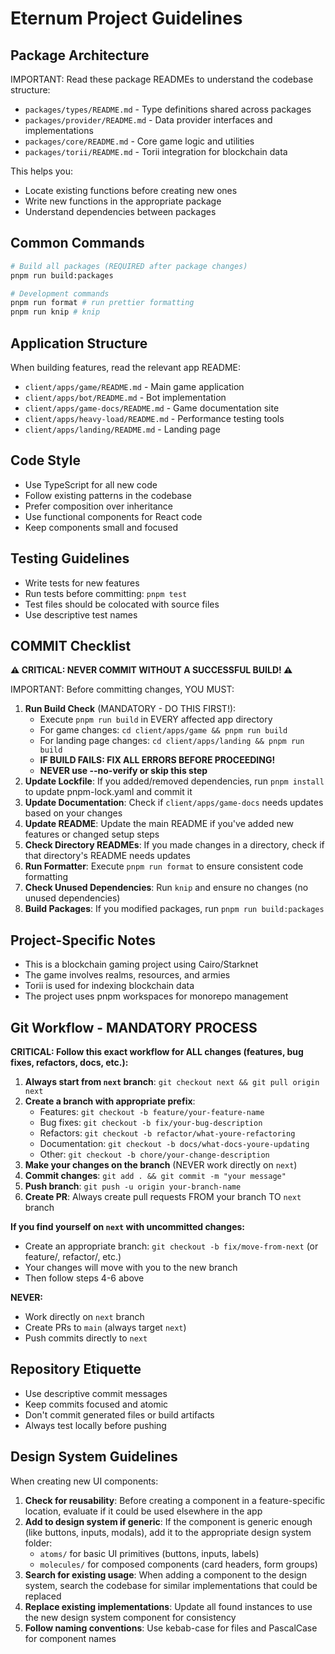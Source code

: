 # Eternum Project Guidelines

## Package Architecture

IMPORTANT: Read these package READMEs to understand the codebase structure:

- `packages/types/README.md` - Type definitions shared across packages
- `packages/provider/README.md` - Data provider interfaces and implementations
- `packages/core/README.md` - Core game logic and utilities
- `packages/torii/README.md` - Torii integration for blockchain data

This helps you:

- Locate existing functions before creating new ones
- Write new functions in the appropriate package
- Understand dependencies between packages

## Common Commands

```bash
# Build all packages (REQUIRED after package changes)
pnpm run build:packages

# Development commands
pnpm run format # run prettier formatting
pnpm run knip # knip
```

## Application Structure

When building features, read the relevant app README:

- `client/apps/game/README.md` - Main game application
- `client/apps/bot/README.md` - Bot implementation
- `client/apps/game-docs/README.md` - Game documentation site
- `client/apps/heavy-load/README.md` - Performance testing tools
- `client/apps/landing/README.md` - Landing page

## Code Style

- Use TypeScript for all new code
- Follow existing patterns in the codebase
- Prefer composition over inheritance
- Use functional components for React code
- Keep components small and focused

## Testing Guidelines

- Write tests for new features
- Run tests before committing: `pnpm test`
- Test files should be colocated with source files
- Use descriptive test names

## COMMIT Checklist

**⚠️ CRITICAL: NEVER COMMIT WITHOUT A SUCCESSFUL BUILD! ⚠️**

IMPORTANT: Before committing changes, YOU MUST:

1. **Run Build Check** (MANDATORY - DO THIS FIRST!): 
   - Execute `pnpm run build` in EVERY affected app directory
   - For game changes: `cd client/apps/game && pnpm run build`
   - For landing page changes: `cd client/apps/landing && pnpm run build`
   - **IF BUILD FAILS: FIX ALL ERRORS BEFORE PROCEEDING!**
   - **NEVER use --no-verify or skip this step**
2. **Update Lockfile**: If you added/removed dependencies, run `pnpm install` to update pnpm-lock.yaml and commit it
3. **Update Documentation**: Check if `client/apps/game-docs` needs updates based on your changes
4. **Update README**: Update the main README if you've added new features or changed setup steps
5. **Check Directory READMEs**: If you made changes in a directory, check if that directory's README needs updates
6. **Run Formatter**: Execute `pnpm run format` to ensure consistent code formatting
7. **Check Unused Dependencies**: Run `knip` and ensure no changes (no unused dependencies)
8. **Build Packages**: If you modified packages, run `pnpm run build:packages`

## Project-Specific Notes

- This is a blockchain gaming project using Cairo/Starknet
- The game involves realms, resources, and armies
- Torii is used for indexing blockchain data
- The project uses pnpm workspaces for monorepo management

## Git Workflow - MANDATORY PROCESS

**CRITICAL: Follow this exact workflow for ALL changes (features, bug fixes, refactors, docs, etc.):**

1. **Always start from `next` branch**: `git checkout next && git pull origin next`
2. **Create a branch with appropriate prefix**:
   - Features: `git checkout -b feature/your-feature-name`
   - Bug fixes: `git checkout -b fix/your-bug-description`
   - Refactors: `git checkout -b refactor/what-youre-refactoring`
   - Documentation: `git checkout -b docs/what-docs-youre-updating`
   - Other: `git checkout -b chore/your-change-description`
3. **Make your changes on the branch** (NEVER work directly on `next`)
4. **Commit changes**: `git add . && git commit -m "your message"`
5. **Push branch**: `git push -u origin your-branch-name`
6. **Create PR**: Always create pull requests FROM your branch TO `next` branch

**If you find yourself on `next` with uncommitted changes:**

- Create an appropriate branch: `git checkout -b fix/move-from-next` (or feature/, refactor/, etc.)
- Your changes will move with you to the new branch
- Then follow steps 4-6 above

**NEVER:**

- Work directly on `next` branch
- Create PRs to `main` (always target `next`)
- Push commits directly to `next`

## Repository Etiquette

- Use descriptive commit messages
- Keep commits focused and atomic
- Don't commit generated files or build artifacts
- Always test locally before pushing

## Design System Guidelines

When creating new UI components:

1. **Check for reusability**: Before creating a component in a feature-specific location, evaluate if it could be used
   elsewhere in the app
2. **Add to design system if generic**: If the component is generic enough (like buttons, inputs, modals), add it to the
   appropriate design system folder:
   - `atoms/` for basic UI primitives (buttons, inputs, labels)
   - `molecules/` for composed components (card headers, form groups)
3. **Search for existing usage**: When adding a component to the design system, search the codebase for similar
   implementations that could be replaced
4. **Replace existing implementations**: Update all found instances to use the new design system component for
   consistency
5. **Follow naming conventions**: Use kebab-case for files and PascalCase for component names
